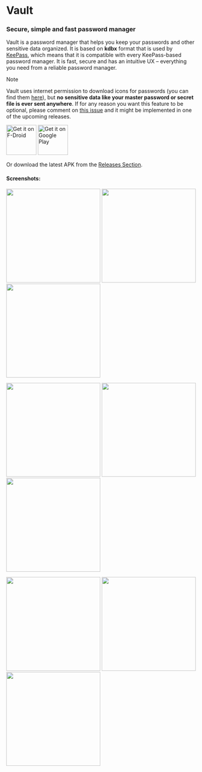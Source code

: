 # Vault

### Secure, simple and fast password manager

Vault is a password manager that helps you keep your passwords and other sensitive data organized. It is based on **kdbx** format that is used by [KeePass](https://keepass.info/), which means that it is compatible with every KeePass-based password manager. It is fast, secure and has an intuitive UX – everything you need from a reliable password manager.

> [!NOTE]
> Vault uses internet permission to download icons for passwords (you can find them [here](https://github.com/arsvechkarev/Vault/tree/master/icons/files)), but **no sensitive data like your master password or secret file is ever sent anywhere**. If for any reason you want this feature to be optional, please comment on [this issue](https://github.com/arsvechkarev/Vault/issues/45) and it might be implemented in one of the upcoming releases.

[<img src="https://fdroid.gitlab.io/artwork/badge/get-it-on.png"
     alt="Get it on F-Droid"
     height="80">](https://f-droid.org/packages/com.arsvechkarev.vault/)
[<img src="https://play.google.com/intl/en_us/badges/images/generic/en-play-badge.png"
     alt="Get it on Google Play"
     height="80">](https://play.google.com/store/apps/details?id=com.arsvechkarev.vault)

Or download the latest APK from the [Releases Section](https://github.com/arsvechkarev/Vault/releases/latest).

#### Screenshots:

<p float="left">
  <img src="screenshots/initial_screen.png" width="250" />
  <img src="screenshots/creating_master_password.png" width="250" /> 
  <img src="screenshots/login_biometrics.png" width="250" /> 
</p>
<p float="left">
  <img src="screenshots/main_list.png" width="250" />
  <img src="screenshots/settings.png" width="250" />
  <img src="screenshots/creating_new_password_entry.png" width="250" />  
</p>
<p float="left">
  <img src="screenshots/editing_password_screen.png" width="250" />
  <img src="screenshots/password_entry.png" width="250" />
  <img src="screenshots/note_entry.png" width="250" /> 
</p>
